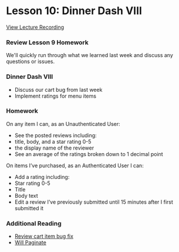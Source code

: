 # Lesson 10: Dinner Dash VIII

[View Lecture Recording](#)

### Review Lesson 9 Homework

We'll quickly run through what we learned last week and discuss any questions or issues.

### Dinner Dash VIII

- Discuss our cart bug from last week
- Implement ratings for menu items

### Homework

On any item I can, as an Unauthenticated User:

- See the posted reviews including:
- title, body, and a star rating 0-5
- the display name of the reviewer
- See an average of the ratings broken down to 1 decimal point

On items I’ve purchased, as an Authenticated User I can:

- Add a rating including:
- Star rating 0-5
- Title
- Body text
- Edit a review I’ve previously submitted until 15 minutes after I first submitted it

### Additional Reading

- [Review cart item bug fix](https://github.com/uhlenbrock/dinner_dash/commit/58456503d1d2c08f4c608191f0e81af7a4d054a6)
- [Will Paginate](https://github.com/mislav/will_paginate)

